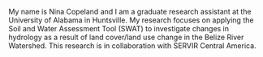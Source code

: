 My name is Nina Copeland and I am a graduate research assistant at the University of Alabama in Huntsville. My research focuses on applying the Soil and Water Assessment Tool (SWAT) to investigate changes in hydrology as a result of land cover/land use change in the Belize River Watershed. This research is in collaboration with SERVIR Central America.
